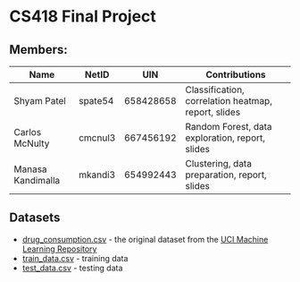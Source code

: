 # CS418 Final Project
## Members:
Name | NetID | UIN | Contributions
------------ | ------------- | ------------- | -------------
Shyam Patel | spate54 | 658428658 | Classification, correlation heatmap, report, slides
Carlos McNulty | cmcnul3 | 667456192 | Random Forest, data exploration, report, slides
Manasa Kandimalla | mkandi3 | 654992443 | Clustering, data preparation, report, slides

## Datasets
* [drug_consumption.csv](drug_consumption.csv) - the original dataset from the [UCI Machine Learning Repository](https://archive.ics.uci.edu/ml/datasets/Drug+consumption+%28quantified%29)
* [train_data.csv](train_data.csv) - training data
* [test_data.csv](test_data.csv) - testing data
